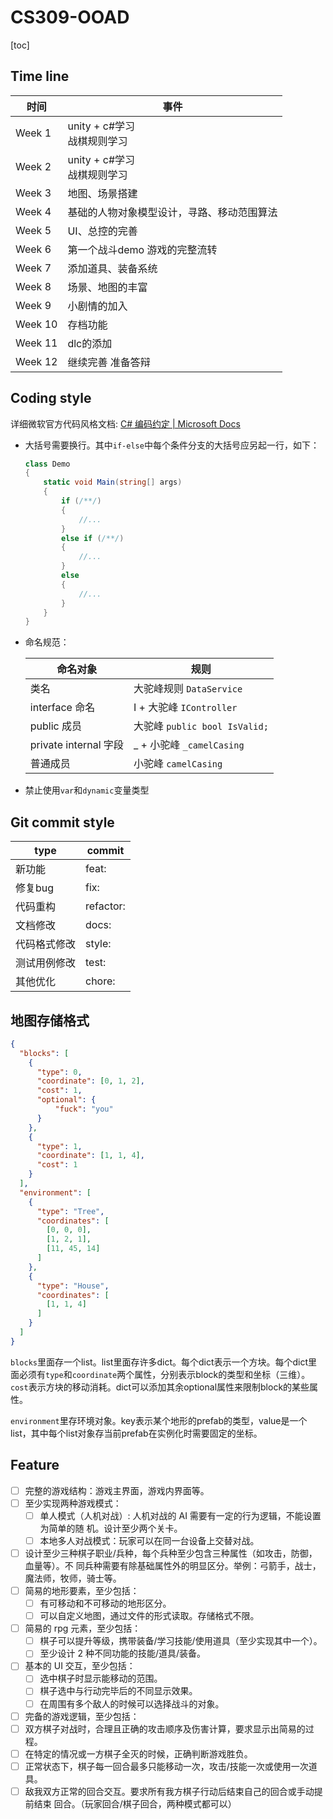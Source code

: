 # CS309-OOAD

[toc]

## Time line

| 时间    | 事件                                       |
| ------- | ------------------------------------------ |
| Week 1  | unity + c#学习<br />战棋规则学习           |
| Week 2  | unity + c#学习<br />战棋规则学习           |
| Week 3  | 地图、场景搭建                             |
| Week 4  | 基础的人物对象模型设计，寻路、移动范围算法 |
| Week 5  | UI、总控的完善                             |
| Week 6  | 第一个战斗demo 游戏的完整流转              |
| Week 7  | 添加道具、装备系统                         |
| Week 8  | 场景、地图的丰富                           |
| Week 9  | 小剧情的加入                               |
| Week 10 | 存档功能                                   |
| Week 11 | dlc的添加                                  |
| Week 12 | 继续完善 准备答辩                          |



## Coding style

详细微软官方代码风格文档: [C# 编码约定 | Microsoft Docs](https://docs.microsoft.com/zh-cn/dotnet/csharp/fundamentals/coding-style/coding-conventions)

- 大括号需要换行。其中`if-else`中每个条件分支的大括号应另起一行，如下：

  ```c#
  class Demo
  {
      static void Main(string[] args)
      {
          if (/**/)
          {
              //...
          }
          else if (/**/)
          {
              //...
          }
          else
          {
              //...
          }
      }
  }
  ```

- 命名规范：

  | 命名对象              | 规则                          |
  | --------------------- | ----------------------------- |
  | 类名                  | 大驼峰规则 `DataService`      |
  | interface 命名        | I + 大驼峰 `IController`      |
  | public 成员           | 大驼峰 `public bool IsValid;` |
  | private internal 字段 | _ + 小驼峰 `_camelCasing`     |
  | 普通成员              | 小驼峰 `camelCasing`          |

- 禁止使用`var`和`dynamic`变量类型

## Git commit style

| type         | commit    |
| ------------ | --------- |
| 新功能       | feat:     |
| 修复bug      | fix:      |
| 代码重构     | refactor: |
| 文档修改     | docs:     |
| 代码格式修改 | style:    |
| 测试用例修改 | test:     |
| 其他优化     | chore:    |

## 地图存储格式

```json
{
  "blocks": [
    {
      "type": 0,
      "coordinate": [0, 1, 2], 
      "cost": 1,
      "optional": {
          "fuck": "you"
      }
    },
    {
      "type": 1,
      "coordinate": [1, 1, 4],
      "cost": 1
    }
  ],
  "environment": [
    {
      "type": "Tree",
      "coordinates": [
        [0, 0, 0],
        [1, 2, 1],
        [11, 45, 14]
      ]
    },
    {
      "type": "House",
      "coordinates": [
        [1, 1, 4]
      ]
    }
  ]
}
```

`blocks`里面存一个list。list里面存许多dict。每个dict表示一个方块。每个dict里面必须有`type`和`coordinate`两个属性，分别表示block的类型和坐标（三维）。`cost`表示方块的移动消耗。dict可以添加其余optional属性来限制block的某些属性。

`environment`里存环境对象。key表示某个地形的prefab的类型，value是一个list，其中每个list对象存当前prefab在实例化时需要固定的坐标。



## Feature

- [ ] 完整的游戏结构：游戏主界面，游戏内界面等。
- [ ] 至少实现两种游戏模式：
  - [ ] 单人模式（人机对战）: 人机对战的 AI 需要有一定的行为逻辑，不能设置为简单的随 机。设计至少两个关卡。
  - [ ] 本地多人对战模式：玩家可以在同一台设备上交替对战。
- [ ] 设计至少三种棋子职业/兵种，每个兵种至少包含三种属性（如攻击，防御，血量等）。不 同兵种需要有除基础属性外的明显区分。举例：弓箭手，战士，魔法师，牧师，骑士等。
- [ ] 简易的地形要素，至少包括：
  - [ ] 有可移动和不可移动的地形区分。
  - [ ] 可以自定义地图，通过文件的形式读取。存储格式不限。
- [ ] 简易的 rpg 元素，至少包括：
  - [ ] 棋子可以提升等级，携带装备/学习技能/使用道具（至少实现其中一个）。
  - [ ] 至少设计 2 种不同功能的技能/道具/装备。
- [ ] 基本的 UI 交互，至少包括：
  - [ ] 选中棋子时显示能移动的范围。
  - [ ] 棋子选中与行动完毕后的不同显示效果。
  - [ ] 在周围有多个敌人的时候可以选择战斗的对象。
- [ ]  完备的游戏逻辑，至少包括：
  - [ ] 双方棋子对战时，合理且正确的攻击顺序及伤害计算，要求显示出简易的过程。
  - [ ] 在特定的情况或一方棋子全灭的时候，正确判断游戏胜负。
  - [ ] 正常状态下，棋子每一回合最多只能移动一次，攻击/技能一次或使用一次道具。
  - [ ] 敌我双方正常的回合交互。要求所有我方棋子行动后结束自己的回合或手动提前结束 回合。（玩家回合/棋子回合，两种模式都可以）
